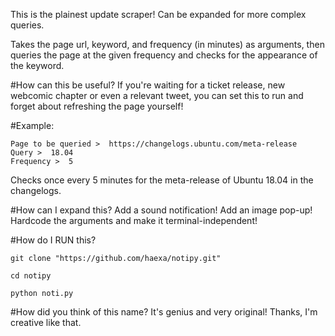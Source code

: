 This is the plainest update scraper! Can be expanded for more complex queries.

Takes the page url, keyword, and frequency (in minutes) as arguments, then queries the page at the given frequency and checks for the appearance of the keyword.

#How can this be useful?
If you're waiting for a ticket release, new webcomic chapter or even a relevant tweet, you can set this to run and forget about refreshing the page yourself!

#Example:
```
Page to be queried >  https://changelogs.ubuntu.com/meta-release
Query >  18.04
Frequency >  5
```

Checks once every 5 minutes for the meta-release of Ubuntu 18.04 in the changelogs.

#How can I expand this?
Add a sound notification! Add an image pop-up! Hardcode the arguments and make it terminal-independent!

#How do I RUN this?

```
git clone "https://github.com/haexa/notipy.git"
```
```
cd notipy
```
```
python noti.py
```


#How did you think of this name? It's genius and very original!
Thanks, I'm creative like that.
